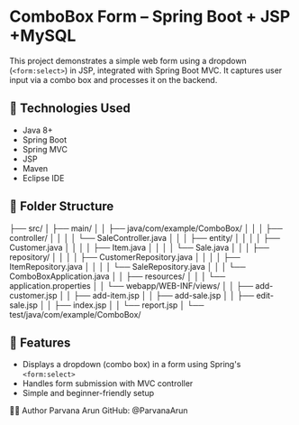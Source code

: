 # ComboBox Form – Spring Boot + JSP +MySQL

This project demonstrates a simple web form using a dropdown (`<form:select>`) in JSP, integrated with Spring Boot MVC. 
It captures user input via a combo box and processes it on the backend.

## 🔧 Technologies Used
- Java 8+
- Spring Boot
- Spring MVC
- JSP
- Maven
- Eclipse IDE


## 📁 Folder Structure

├── src/
│   ├── main/
│   │   ├── java/com/example/ComboBox/
│   │   │   ├── controller/
│   │   │   │   └── SaleController.java
│   │   │   ├── entity/
│   │   │   │   ├── Customer.java
│   │   │   │   ├── Item.java
│   │   │   │   └── Sale.java
│   │   │   ├── repository/
│   │   │   │   ├── CustomerRepository.java
│   │   │   │   ├── ItemRepository.java
│   │   │   │   └── SaleRepository.java
│   │   │   └── ComboBoxApplication.java
│   │   ├── resources/
│   │   │   └── application.properties
│   │   └── webapp/WEB-INF/views/
│   │       ├── add-customer.jsp
│   │       ├── add-item.jsp
│   │       ├── add-sale.jsp
│   │       ├── edit-sale.jsp
│   │       ├── index.jsp
│   │       └── report.jsp
│   └── test/java/com/example/ComboBox/

                
## 🧠 Features
- Displays a dropdown (combo box) in a form using Spring's `<form:select>`
- Handles form submission with MVC controller
- Simple and beginner-friendly setup

🙋‍♀️ Author
Parvana Arun
GitHub: @ParvanaArun
